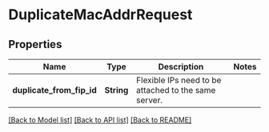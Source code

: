# DuplicateMacAddrRequest

## Properties

Name | Type | Description | Notes
------------ | ------------- | ------------- | -------------
**duplicate_from_fip_id** | **String** | Flexible IPs need to be attached to the same server. | 

[[Back to Model list]](../README.md#documentation-for-models) [[Back to API list]](../README.md#documentation-for-api-endpoints) [[Back to README]](../README.md)


